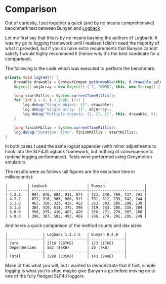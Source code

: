 Comparison
==========

Out of curiosity, I put together a quick (and by no means comprehensive) benchmark test between Bunyan and [Logback](http://tony19.github.io/logback-android/)

Let me first say that this is by no means bashing the authors of Logback. It was my go to logging framework until I
realised I didn't need the majority of what it provided, but if you do have extra requirements that Bunyan cannot
satisfy I would highly recommend it (hence why it's the best candidate for a comparison).

The following is the code which was executed to perform the benchmark:

```java
private void logTest() {
    Drawable drawable = ContextCompat.getDrawable(this, R.drawable.splash_logo);
    Object[] objArray = new Object[] { 7, "WORD", this, new String[] { "Some", "Words" }, drawable};

    long startMillis = System.currentTimeMillis();
    for (int i = 0; i < 1000; i++) {
        log.debug("Single object: {}", drawable);
        log.debug("Single array: {}", objArray);
        log.debug("Multiple objects: {}, {}, {}", this, drawable, 9);
    }

    long finishMillis = System.currentTimeMillis();
    log.debug("Duration: {}ms", finishMillis - startMillis);
}
```

In both cases I used the same logcat appender (with minor adjustments to hook into the SLF4J/Logback framework, but
nothing of consequence to runtime logging performance). Tests were performed using Genymotion emulators.

The results were as follows (all figures are the execution time in milliseconds):

    |         | Logback                  | Bunyan                  |
    |---------| -------------------------|-------------------------|
    | 4.2.2   | 994, 876, 884, 913, 874  | 723, 840, 769, 737, 791 |
    | 4.2.2   | 872, 910, 903, 900, 911  | 761, 812, 733, 742, 744 |
    | 5.1.0   | 463, 350, 323, 420, 452  | 263, 303, 286, 290, 230 |
    | 5.1.0   | 384, 410, 514, 375, 396  | 219, 243, 285, 235, 204 |
    | 6.0.0   | 356, 379, 410, 483, 420  | 256, 271, 276, 307, 266 |
    | 6.0.0   | 396, 387, 502, 493, 469  | 296, 274, 291, 295, 249 |

And heres a quick comparison of the method counts and dex sizes:

    |                | Logback 1.1.1-5   | Bunyan 0.4.0   |
    |----------------| ------------------|----------------|
    | Core           | 2716 (287KB)      | 123 (17KB)     |
    | Dependencies   | 582 (48KB)        | 20 (7KB)       |
    |----------------| ------------------|----------------|
    | Total          | 3298 (335KB)      | 143 (24KB)     |

Make of this what you will, but I wanted to demonstrate that if fast, simple logging is what you're after, maybe give
Bunyan a go before moving on to one of the fully fledged SLF4J loggers.